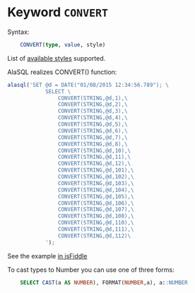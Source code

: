 # Keyword `CONVERT`

Syntax:
```sql
    CONVERT(type, value, style)
```
List of [available styles](https://msdn.microsoft.com/library/ms187928.aspx?f=255&MSPPError=-2147217396) supported.

AlaSQL realizes CONVERT() function:
```js
alasql('SET @d = DATE("01/08/2015 12:34:56.789"); \
            SELECT \
                CONVERT(STRING,@d,1),\
                CONVERT(STRING,@d,2),\
                CONVERT(STRING,@d,3),\
                CONVERT(STRING,@d,4),\
                CONVERT(STRING,@d,5),\
                CONVERT(STRING,@d,6),\
                CONVERT(STRING,@d,7),\
                CONVERT(STRING,@d,8),\
                CONVERT(STRING,@d,10),\
                CONVERT(STRING,@d,11),\
                CONVERT(STRING,@d,12),\
                CONVERT(STRING,@d,101),\
                CONVERT(STRING,@d,102),\
                CONVERT(STRING,@d,103),\
                CONVERT(STRING,@d,104),\
                CONVERT(STRING,@d,105),\
                CONVERT(STRING,@d,106),\
                CONVERT(STRING,@d,107),\
                CONVERT(STRING,@d,108),\
                CONVERT(STRING,@d,110),\
                CONVERT(STRING,@d,111),\
                CONVERT(STRING,@d,112)\
            ');
```
See the example [in jsFiddle](http://jsfiddle.net/fr4fc8gL/)


To cast types to Number you can use one of three forms:
```sql
    SELECT CAST(a AS NUMBER), FORMAT(NUMBER,a), a::NUMBER 
```

